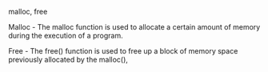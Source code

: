 malloc, free

Malloc - The malloc function is used to allocate a certain amount of memory during the execution of a program.

Free - The free() function is used to free up a block of memory space previously allocated
by the malloc(),
